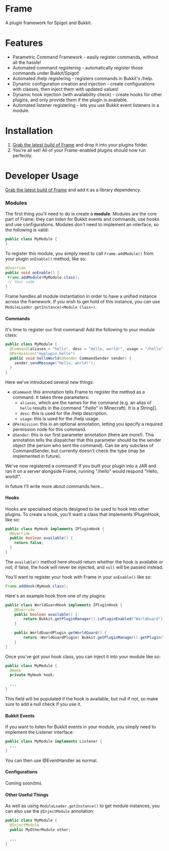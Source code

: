 # Frame
A plugin framework for Spigot and Bukkit.

# Features
* Parametric Command Framework - easily register commands, without all the hassle!
* Automated command registering - automatically register those commands under Bukkit/Spigot!
* Automated /help registering - registers commands in Bukkit's /help.
* Dynamic configuration creation and injection - create configurations with classes, then inject them with updated values!
* Dynamic hook injection (with availability check) - create hooks for other plugins, and only provide them if the plugin is available.
* Automated listener registering - lets you use Bukkit event listeners in a module.

# Installation
1. [Grab the latest build of Frame](https://github.com/hedgehog1029/Frame/releases) and drop it into your plugins folder.
2. You're all set! All of your Frame-enabled plugins should now run perfectly.

# Developer Usage
[Grab the latest build of Frame](https://github.com/hedgehog1029/Frame/releases) and add it as a library dependency.

### Modules

The first thing you'll need to do is create a **module**. Modules are the core part of Frame; they can listen for Bukkit events and commands, use hooks and use configurations.
Modules don't need to implement an interface, so the following is valid:

```java
public class MyModule {
}
```

To register this module, you simply need to call `Frame.addModule()` from your plugin `onEnable()` method, like so:
```java
@Override
public void onEnable() {
 Frame.addModule(MyModule.class);
 // Your code
}
```

Frame handles all module instantiation in order to have a unified instance across the framework. If you wish to get hold of this instance, you can use `ModuleLoader.getInstance(<Module Class>)`.

#### Commands

It's time to register our first command! Add the following to your module class:

```java
public class MyModule {
  @Command(aliases = "hello", desc = "Hello, world!", usage = "/hello")
  @Permission("myplugin.hello")
  public void helloWorld(@Sender CommandSender sender) {
    sender.sendMessage("Hello, world!");
  }
}
```

Here we've introduced several new things:
* `@Command`: this annotation tells Frame to register the method as a command. It takes three parameters: 
  * `aliases`, which are the names for the command (e.g. an alias of `hello` results in the command "/hello" in Minecraft). It is a String[].
  * `desc`: this is used for the /help description.
  * `usage`: this is used for the /help usage.
* `@Permission`: this is an optional annotation, letting you specify a required permission node for this command.
* `@Sender`: this is our first parameter annotation (there are more!). This annotation tells the dispatcher that this parameter should be the sender object (the person who sent the command). Can be any subclass of CommandSender, but currently doesn't check the type (may be implemented in future).

We've now registered a command! If you built your plugin into a JAR and ran it on a server alongside Frame, running "/hello" would respond "Hello, world!".

In future I'll write more about commands here...

#### Hooks

Hooks are specialised objects designed to be used to hook into other plugins. To create a hook, you'll want a class that implements IPluginHook, like so:

```java
public class MyHook implements IPluginHook {
  @Override
  public boolean available() {
    return false;
  }
}
```

The `available()` method here should return whether the hook is available or not; if false, the hook will never be injected, and `null` will be passed instead.

You'll want to register your hook with Frame in your `onEnable()` like so:

```java
Frame.addHook(MyHook.class);
```

Here's an example hook from one of my plugins:

```java
public class WorldGuardHook implements IPluginHook {
	@Override
	public boolean available() {
		return Bukkit.getPluginManager().isPluginEnabled("WorldGuard");
	}

	public WorldGuardPlugin getWorldGuard() {
		return (WorldGuardPlugin) Bukkit.getPluginManager().getPlugin("WorldGuard");
	}
}
```

Once you've got your hook class, you can inject it into your module like so:

```java
public class MyModule {
  @Hook
  private MyHook hook;
  
  ...
}
```

This field will be populated if the hook is available, but null if not, so make sure to add a null check if you use it.

#### Bukkit Events

If you want to listen for Bukkit events in your module, you simply need to implement the Listener interface:
```java
public class MyModule implements Listener {
  ...
}
```

You can then use @EventHandler as normal.

#### Configurations

Coming soon(tm).

#### Other Useful Things

As well as using `ModuleLoader.getInstance()` to get module instances, you can also use the `@InjectModule` annotation:

```java
public class MyModule {
  @InjectModule
  public MyOtherModule other;
  
  ...
}
```
